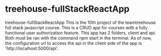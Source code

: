 # treehouse-fullStackReactApp
treehouse-fullStackReactApp This is the 10th project of the teamtreehouse full stack javascript course. This is a CRUD app for courses with a fully functional user authorization feature. This app has 2 folders, client and api. Both must be ran with the command npm start in the terminal. As of now, the configuration url to access the api in the client side of the app is 'http://localhost:5000/api'.
